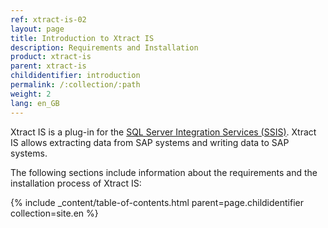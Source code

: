 ```yaml
---
ref: xtract-is-02
layout: page
title: Introduction to Xtract IS
description: Requirements and Installation
product: xtract-is
parent: xtract-is
childidentifier: introduction
permalink: /:collection/:path
weight: 2
lang: en_GB
---
```


Xtract IS is a plug-in for the [SQL Server Integration Services (SSIS)](https://docs.microsoft.com/en-us/sql/integration-services/sql-server-integration-services).
Xtract IS allows extracting data from SAP systems and writing data to SAP systems.


The following sections include information about the requirements and the installation process of Xtract IS:

{% include _content/table-of-contents.html parent=page.childidentifier collection=site.en %}
